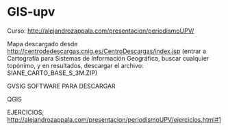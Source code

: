 # GIS-upv

Curso: http://alejandrozappala.com/presentacion/periodismoUPV/

Mapa descargado desde http://centrodedescargas.cnig.es/CentroDescargas/index.jsp 
(entrar a Cartografía para Sistemas de Información Geográfica, buscar cualquier topónimo, y en resultados, descargar el archivo: SIANE_CARTO_BASE_S_3M.ZIP)

GVSIG SOFTWARE PARA DESCARGAR

QGIS


EJERCICIOS; http://alejandrozappala.com/presentacion/periodismoUPV/ejercicios.html#1



